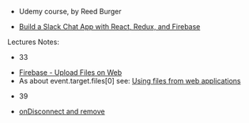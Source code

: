 - Udemy course, by Reed Burger

* [Build a Slack Chat App with React, Redux, and Firebase](https://www.udemy.com/course/build-a-slack-chat-app-with-react-redux-and-firebase/)

Lectures Notes:

- 33

* [Firebase - Upload Files on Web](https://firebase.google.com/docs/storage/web/upload-files)
* As about event.target.files[0] see: [Using files from web applications](https://developer.mozilla.org/en-US/docs/Web/API/File/Using_files_from_web_applications)

- 39

* [onDisconnect and remove](https://firebase.google.com/docs/reference/js/firebase.database.OnDisconnect#remove)
